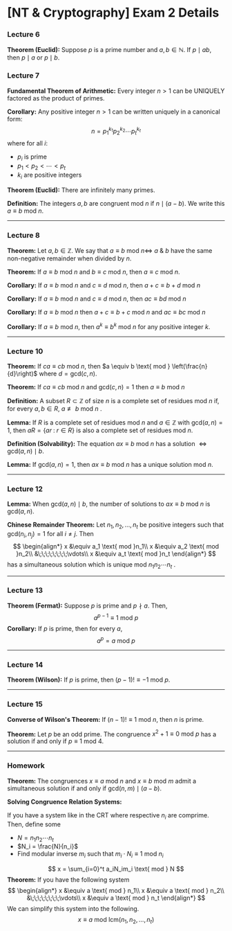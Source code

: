 # [NT & Cryptography] Exam 2 Details

### Lecture 6

**Theorem (Euclid):** Suppose $p$ is a prime number and $a,b \in \mathbb{N}$. If $p \mid ab$, then $p \mid a$ or $p \mid b$. 

### Lecture 7

**Fundamental Theorem of Arithmetic:** Every integer $n > 1$ can be UNIQUELY factored as the product of primes.

**Corollary:** Any positive integer $n > 1$ can be written uniquely in a canonical form:
$$
n = p_1^{k_1} p_2^{k_2} \cdots p_t^{k_t}
$$
where for all $i$:

- $p_i$ is prime
- $p_1 < p_2 < \cdots < p_t$
- $k_i$ are positive integers

**Theorem (Euclid):** There are infinitely many primes.

**Definition:** The integers $a,b$ are congruent mod $n$ if $n \mid (a-b)$. We write this $a \equiv b \text{ mod }n$.

----

### Lecture 8

**Theorem:** Let $a,b \in \mathbb{Z}$. We say that $a \equiv b \text{ mod }n \iff$ $a$ & $b$ have the same non-negative remainder when divided by $n$.

**Theorem:** If $a \equiv b \text{ mod }n$ and $b \equiv c \text{ mod }n$, then $a \equiv c \text{ mod }n$.

**Corollary:** If $a \equiv b \text{ mod }n$ and $c \equiv d \text{ mod }n$, then $a + c \equiv b + d \text{ mod }n$

**Corollary:** If $a \equiv b \text{ mod }n$ and $c \equiv d \text{ mod }n$, then $ac \equiv bd \text{ mod }n$ 

**Corollary:** If $a \equiv b \text{ mod }n$ then $a + c \equiv b + c \text{ mod }n$ and $ac \equiv bc \text{ mod }n$

**Corollary:** If $a \equiv b \text{ mod }n$, then $a^k \equiv b^k \text{ mod }n$ for any positive integer $k$. 

----

### Lecture 10

**Theorem:** If $ca \equiv cb \text{ mod }n$, then $a \equiv b \text{ mod } \left(\frac{n}{d}\right)$ where $d = \text{gcd}(c,n)$. 

**Theorem:** If $ca \equiv cb \text{ mod }n$ and $\text{gcd}(c,n) = 1$ then $a \equiv b \text{ mod }n$ 

**Definition:** A subset $R \subset \mathbb{Z}$ of size $n$ is a complete set of residues $\text{ mod }n$ if, for every $a,b \in R$, $a \not \equiv b \text{ mod }n$ . 

**Lemma:** If $R$ is a complete set of residues $\text{mod }n$ and $a \in \mathbb{Z}$ with $\text{gcd}(a,n) = 1$, then $aR = \{ar \;:\; r \in R\}$ is also a complete set of residues $\text{ mod }n$.

**Definition (Solvability):** The equation $ax \equiv b \text{ mod }n$ has a solution $\iff \text{gcd}(a,n) \mid b$. 

**Lemma:** If $\text{gcd}(a,n) = 1$, then $ax \equiv b \text{ mod }n$ has a unique solution $\text{ mod }n$. 

----

### Lecture 12

**Lemma:** When $\text{gcd}(a,n) \mid b$, the number of solutions to $ax \equiv b \text{ mod }n$ is $\text{gcd}(a,n)$.

**Chinese Remainder Theorem:** Let $n_1, n_2, \dots, n_t$ be positive integers such that $\text{gcd}(n_i, n_j) = 1$ for all $i \neq j$. Then
$$
\begin{align*}
	x &\equiv a_1 \text{ mod }n_1\\
  x &\equiv a_2 \text{ mod }n_2\\
  &\;\;\;\;\;\;\;\;\vdots\\
  x &\equiv a_t \text{ mod }n_t 
\end{align*}
$$
has a simultaneous solution which is unique $\text{mod } n_1n_2\cdots n_t$ .

---

### Lecture 13

**Theorem (Fermat):** Suppose $p$ is prime and $p \nmid a$. Then,
$$
a^{p-1} \equiv 1 \text{ mod }p
$$
**Corollary:** If $p$ is prime, then for every $a$,
$$
a^p = a \text{ mod }p
$$

---

### Lecture 14

**Theorem (Wilson):** If $p$ is prime, then $(p-1)! \equiv -1 \text{ mod }p$.

----

### Lecture 15

**Converse of Wilson's Theorem:** If $(n-1)! \equiv 1 \text{ mod }n$, then $n$ is prime.

**Theorem:** Let $p$ be an odd prime. The congruence $x^2 + 1 \equiv 0 \text{ mod }p$ has a solution if and only if $p \equiv 1 \text{ mod }4$. 

---

### Homework

**Theorem:** The congruences $x \equiv a \text{ mod }n$ and $x \equiv b \text{ mod }m$ admit a simultaneous solution if and only if $\text{gcd}(n,m) \mid (a-b)$. 

**Solving Congruence Relation Systems:** 

If you have a system like in the CRT where respective $n_i$ are comprime. Then, define some

- $N = n_1n_2\cdots n_t$ 
- $N_i = \frac{N}{n_i}$ 
- Find modular inverse $m_i$ such that $m_i \cdot N_i \equiv 1 \text{ mod }n_i$

  
$$
x = \sum_{i=0}^t a_iN_im_i \text{ mod } N
$$
**Theorem:** If you have the following system
$$
\begin{align*}
	x &\equiv a \text{ mod } n_1\\
	x &\equiv a \text{ mod } n_2\\
	&\;\;\;\;\;\;\;\;\vdots\\
	x &\equiv a \text{ mod } n_t
\end{align*}
$$
We can simplify this system into the following.
$$
x \equiv a \text{ mod } \text{lcm}(n_1, n_2, \dots, n_t)
$$